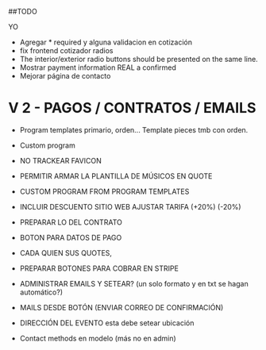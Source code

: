 ##TODO 

YO
- Agregar * required y alguna validacion en cotización
- fix frontend cotizador radios
- The interior/exterior radio buttons should be presented on the same line.
- Mostrar payment information REAL a confirmed
- Mejorar página de contacto


# V 2 - PAGOS / CONTRATOS / EMAILS 
- Program templates primario, orden...  Template pieces tmb con orden. 
- Custom program 
- NO TRACKEAR FAVICON
- PERMITIR ARMAR LA PLANTILLA DE MÚSICOS EN QUOTE
- CUSTOM PROGRAM FROM PROGRAM TEMPLATES
- INCLUIR DESCUENTO SITIO WEB AJUSTAR TARIFA (+20%) (-20%) 
- PREPARAR LO DEL CONTRATO
- BOTON PARA DATOS DE PAGO
- CADA QUIEN SUS QUOTES, 

- PREPARAR BOTONES PARA COBRAR EN STRIPE
- ADMINISTRAR EMAILS Y SETEAR? (un solo formato y en txt se hagan automático?)
- MAILS DESDE BOTÓN (ENVIAR CORREO DE CONFIRMACIÓN)
- DIRECCIÓN DEL EVENTO esta debe setear ubicación 
- Contact methods en modelo (más no en admin)



